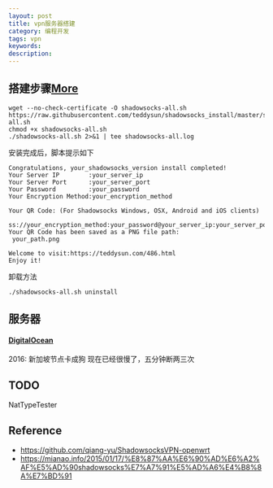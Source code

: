 ```yaml
---
layout: post
title: vpn服务器搭建
category: 编程开发
tags: vpn
keywords: 
description: 
---
```


## 搭建步骤[More](https://teddysun.com/486.html)

```
wget --no-check-certificate -O shadowsocks-all.sh https://raw.githubusercontent.com/teddysun/shadowsocks_install/master/shadowsocks-all.sh
chmod +x shadowsocks-all.sh
./shadowsocks-all.sh 2>&1 | tee shadowsocks-all.log
```

安装完成后，脚本提示如下

```
Congratulations, your_shadowsocks_version install completed!
Your Server IP        :your_server_ip
Your Server Port      :your_server_port
Your Password         :your_password
Your Encryption Method:your_encryption_method

Your QR Code: (For Shadowsocks Windows, OSX, Android and iOS clients)
 ss://your_encryption_method:your_password@your_server_ip:your_server_port
Your QR Code has been saved as a PNG file path:
 your_path.png

Welcome to visit:https://teddysun.com/486.html
Enjoy it!
```

卸载方法

```
./shadowsocks-all.sh uninstall
```

## 服务器

#### [DigitalOcean](https://www.digitalocean.com/)

2016:
新加坡节点卡成狗
现在已经很慢了，五分钟断两三次


## TODO

NatTypeTester

## Reference


* <https://github.com/qiang-yu/ShadowsocksVPN-openwrt>
* <https://mianao.info/2015/01/17/%E8%87%AA%E6%90%AD%E6%A2%AF%E5%AD%90shadowsocks%E7%A7%91%E5%AD%A6%E4%B8%8A%E7%BD%91>